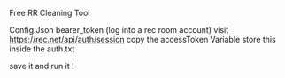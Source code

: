 Free RR Cleaning Tool 

Config.Json bearer_token (log into a rec room account)
visit https://rec.net/api/auth/session
copy the accessToken Variable
store this inside the auth.txt

save it and run it ! 
